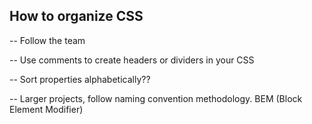 ## How to organize CSS

-- Follow the team

-- Use comments to create headers or dividers in your CSS

-- Sort properties alphabetically??

-- Larger projects, follow naming convention methodology. BEM (Block Element Modifier)